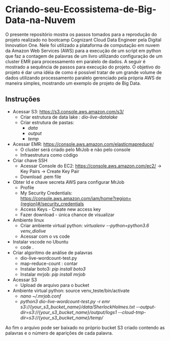 # Criando-seu-Ecossistema-de-Big-Data-na-Nuvem
O presente repositório mostra os passos tomados para a reprodução do projeto realizado no bootcamp Cognizant Cloud Data Engineer pela Digital Innovation One. Nele foi utilizado a plataforma de computação em nuvem da Amazon Web Services (AWS) para a execução de um script em python que faz a contagem de palavras de um livro utilizando configuração de um cluster EMR para processamento em paralelo de dados. A seguir é mostrado a sequência de passos para execução do projeto. O objetivo do projeto é dar uma idéia de como é possível tratar de um grande volume de dados utilizando processamento paralelo gerenciado pela própria AWS de maneira simples, mostrando um exemplo de projeto de Big Data.

## Instruções

* Acessar S3: https://s3.console.aws.amazon.com/s3/ 
  * Criar estrutura de data lake : _dio-live-datalake_
  * Criar estrutura de pastas:
    * _data_
    * _output_
    * _temp_
* Acessar EMR: https://console.aws.amazon.com/elasticmapreduce/
    * O cluster será criado pelo MrJob e não pelo console
    * Infraestrutura como código 
* Criar chave SSH
    * Acessar  Console do EC2: https://console.aws.amazon.com/ec2/ -> Key Pairs -> Create Key Pair	
    * Download .pem file
* Obter Id e chave secreta AWS para configurar MrJob
   * Profile
   * My Security Credentials: https://console.aws.amazon.com/iam/home?region={region}#/security_credentials
   * Access Keys - Create new access key
   * Fazer download - única chance de visualizar
* Ambiente linux
   * Criar ambiente virtual python: _virtualenv --python=python3.6 venv_diolive_
   * Acessar com o vs code
* Instalar vscode no Ubuntu
   *  code .
* Criar algoritmo de análise de palavras
   * dio-live-wordcount-test.py
   * map-reduce-count : contar
   * Instalar boto3: _pip install boto3_
   * Instalar mrjob: _pip install mrjob_
* Acessar S3
   * Upload de arquivo para o bucket
* Ambiente virtual python: source venv_teste/bin/activate
  * _nano ~/.mrjob.conf_
  * _python3 dio-live-wordcount-test.py -r emr s3://{your_s3_bucket_name}/data/SherlockHolmes.txt --output-dir=s3://{your_s3_bucket_name}/output/logs1 --cloud-tmp-dir=s3://{your_s3_bucket_name}/temp/_

Ao fim o arquivo pode ser baixado no próprio bucket S3 criado contendo as palavras e o número de aparições de cada palavra.

